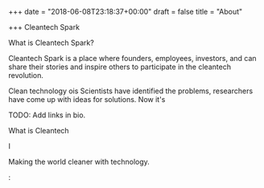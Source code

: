 +++
date = "2018-06-08T23:18:37+00:00"
draft = false
title = "About"

+++
Cleantech Spark

What is Cleantech Spark? 

Cleantech Spark is a place where founders, employees, investors, and can share their stories and inspire others to participate in the cleantech revolution.

Clean technology ois Scientists have identified the problems, researchers have come up with ideas for solutions. Now it's 

TODO: Add links in bio.

What is Cleantech 

I 

Making the world cleaner with technology.

\: